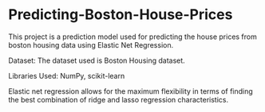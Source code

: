 # Predicting-Boston-House-Prices
This project is a prediction model used for predicting the house prices from boston housing data using Elastic Net Regression. 

Dataset: The dataset used is Boston Housing dataset.

Libraries Used: NumPy, scikit-learn

Elastic net regression allows for the maximum flexibility in terms of finding the best combination of ridge and lasso regression characteristics.
